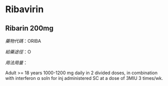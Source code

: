 # Ribavirin

## Ribarin 200mg

*藥物代碼*：ORIBA

*給藥途徑*：O

*用法用量*：

Adult >= 18 years 1000-1200 mg daily in 2 divided doses, in combination with interferon α soln for inj administered SC at a dose of 3MIU 3 times/wk.

